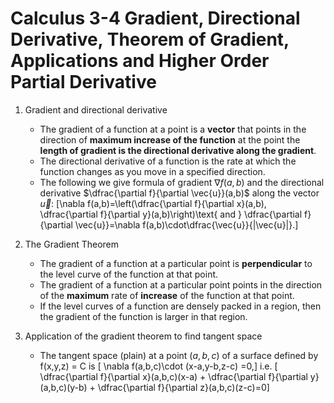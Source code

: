 # Calculus 3-4 Gradient, Directional Derivative, Theorem of Gradient, Applications and Higher Order Partial Derivative

1. Gradient and directional derivative
	* The gradient of a function at a point is a **vector** that points in the direction of **maximum increase of the function** at the point the **length of gradient is the directional derivative along the gradient**.
	* The directional derivative of a function is the rate at which the function changes as you move in a specified direction.
	* The following we give formula of gradient $\nabla f(a,b)$ and the directional derivative $\dfrac{\partial f}{\partial \vec{u}}(a,b)$ along the vector $\vec{u}$:
	\[\nabla f(a,b)=\left(\dfrac{\partial f}{\partial x}(a,b), \dfrac{\partial f}{\partial y}(a,b)\right)\text{ and } \dfrac{\partial f}{\partial \vec{u}}=\nabla f(a,b)\cdot\dfrac{\vec{u}}{|\vec{u}|}.\]

2. The Gradient Theorem
	* The gradient of a function at a particular point is **perpendicular** to the level curve of the function at that point.
	* The gradient of a function at a particular point points in the direction of the **maximum** rate of **increase** of the function at that point.
	* If the level curves of a function are densely packed in a region, then the gradient of the function is larger in that region.

3. Application of the gradient theorem to find tangent space
	* The tangent space (plain) at a point $(a,b,c)$ of a surface defined by f(x,y,z) = C is
	\[ \nabla f(a,b,c)\cdot (x-a,y-b,z-c) =0,\]
	i.e.
	\[ \dfrac{\partial f}{\partial x}(a,b,c)(x-a) + \dfrac{\partial f}{\partial y}(a,b,c)(y-b) + \dfrac{\partial f}{\partial z}(a,b,c)(z-c)=0\]